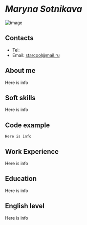 # ***Maryna Sotnikava***
![image](https://user-images.githubusercontent.com/106327556/172830206-6f56f6c3-6103-4766-a08e-368e0643466c.png)

## **Contacts**
* Tel:
* Email: starcool@mail.ru

## **About me**
Here is info

## **Soft skills**
Here is info

## **Code example**
```
Here is info
```

## **Work Experience** 
Here is info

## **Education**
Here is info

## **English level**
Here is info
